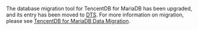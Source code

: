 The database migration tool for TencentDB for MariaDB has been upgraded, and its entry has been moved to [DTS](https://intl.cloud.tencent.com/document/product/571?from_cn_redirect=1). For more information on migration, please see [TencentDB for MariaDB Data Migration](https://intl.cloud.tencent.com/document/product/571/19542).

